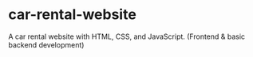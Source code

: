 # car-rental-website
A car rental website with HTML, CSS, and JavaScript.   (Frontend &amp; basic backend development)
